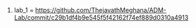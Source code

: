 1. lab_1 = https://github.com/ThejavathMeghana/ADM-Lab/commit/c29b1df4b9e545f5f42162f74ef889d0310a4913

